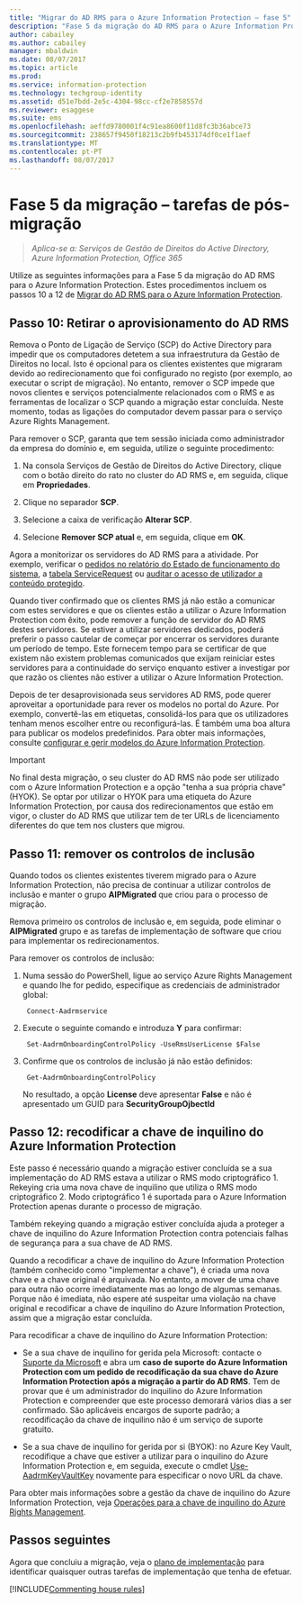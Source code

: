 ```yaml
---
title: "Migrar do AD RMS para o Azure Information Protection – fase 5"
description: "Fase 5 da migração do AD RMS para o Azure Information Protection, que abrange os passos 10 a 12 de Migrar do AD RMS para o Azure Information Protection."
author: cabailey
ms.author: cabailey
manager: mbaldwin
ms.date: 08/07/2017
ms.topic: article
ms.prod: 
ms.service: information-protection
ms.technology: techgroup-identity
ms.assetid: d51e7bdd-2e5c-4304-98cc-cf2e7858557d
ms.reviewer: esaggese
ms.suite: ems
ms.openlocfilehash: aeffd9780001f4c91ea8600f11d8fc3b36abce73
ms.sourcegitcommit: 238657f9450f18213c2b9fb453174df0ce1f1aef
ms.translationtype: MT
ms.contentlocale: pt-PT
ms.lasthandoff: 08/07/2017
---
```

# <a name="migration-phase-5---post-migration-tasks"></a>Fase 5 da migração – tarefas de pós-migração

>*Aplica-se a: Serviços de Gestão de Direitos do Active Directory, Azure Information Protection, Office 365*


Utilize as seguintes informações para a Fase 5 da migração do AD RMS para o Azure Information Protection. Estes procedimentos incluem os passos 10 a 12 de [Migrar do AD RMS para o Azure Information Protection](migrate-from-ad-rms-to-azure-rms.md).

## <a name="step-10-deprovision-ad-rms"></a>Passo 10: Retirar o aprovisionamento do AD RMS

Remova o Ponto de Ligação de Serviço (SCP) do Active Directory para impedir que os computadores detetem a sua infraestrutura da Gestão de Direitos no local. Isto é opcional para os clientes existentes que migraram devido ao redirecionamento que foi configurado no registo (por exemplo, ao executar o script de migração). No entanto, remover o SCP impede que novos clientes e serviços potencialmente relacionados com o RMS e as ferramentas de localizar o SCP quando a migração estar concluída. Neste momento, todas as ligações do computador devem passar para o serviço Azure Rights Management. 

Para remover o SCP, garanta que tem sessão iniciada como administrador da empresa do domínio e, em seguida, utilize o seguinte procedimento:

1. Na consola Serviços de Gestão de Direitos do Active Directory, clique com o botão direito do rato no cluster do AD RMS e, em seguida, clique em **Propriedades**.

2. Clique no separador **SCP**.

3. Selecione a caixa de verificação **Alterar SCP**.

4. Selecione **Remover SCP atual** e, em seguida, clique em **OK**.

Agora a monitorizar os servidores do AD RMS para a atividade. Por exemplo, verificar o [pedidos no relatório do Estado de funcionamento do sistema](https://technet.microsoft.com/library/ee221012%28v=ws.10%29.aspx), a [tabela ServiceRequest](http://technet.microsoft.com/library/dd772686%28v=ws.10%29.aspx) ou [auditar o acesso de utilizador a conteúdo protegido](http://social.technet.microsoft.com/wiki/contents/articles/3440.ad-rms-frequently-asked-questions-faq.aspx). 

Quando tiver confirmado que os clientes RMS já não estão a comunicar com estes servidores e que os clientes estão a utilizar o Azure Information Protection com êxito, pode remover a função de servidor do AD RMS destes servidores. Se estiver a utilizar servidores dedicados, poderá preferir o passo cautelar de começar por encerrar os servidores durante um período de tempo. Este fornecem tempo para se certificar de que existem não existem problemas comunicados que exijam reiniciar estes servidores para a continuidade do serviço enquanto estiver a investigar por que razão os clientes não estiver a utilizar o Azure Information Protection.

Depois de ter desaprovisionada seus servidores AD RMS, pode querer aproveitar a oportunidade para rever os modelos no portal do Azure. Por exemplo, convertê-las em etiquetas, consolidá-los para que os utilizadores tenham menos escolher entre ou reconfigurá-las. É também uma boa altura para publicar os modelos predefinidos. Para obter mais informações, consulte [configurar e gerir modelos do Azure Information Protection](../deploy-use/configure-policy-templates.md).

>[!IMPORTANT]
> No final desta migração, o seu cluster do AD RMS não pode ser utilizado com o Azure Information Protection e a opção "tenha a sua própria chave" (HYOK). Se optar por utilizar o HYOK para uma etiqueta do Azure Information Protection, por causa dos redirecionamentos que estão em vigor, o cluster do AD RMS que utilizar tem de ter URLs de licenciamento diferentes do que tem nos clusters que migrou.

## <a name="step-11-remove-onboarding-controls"></a>Passo 11: remover os controlos de inclusão

Quando todos os clientes existentes tiverem migrado para o Azure Information Protection, não precisa de continuar a utilizar controlos de inclusão e manter o grupo **AIPMigrated** que criou para o processo de migração. 

Remova primeiro os controlos de inclusão e, em seguida, pode eliminar o **AIPMigrated** grupo e as tarefas de implementação de software que criou para implementar os redirecionamentos.

Para remover os controlos de inclusão:

1. Numa sessão do PowerShell, ligue ao serviço Azure Rights Management e quando lhe for pedido, especifique as credenciais de administrador global:

        Connect-Aadrmservice

2. Execute o seguinte comando e introduza **Y** para confirmar:

        Set-AadrmOnboardingControlPolicy -UseRmsUserLicense $False

3. Confirme que os controlos de inclusão já não estão definidos:

        Get-AadrmOnboardingControlPolicy

    No resultado, a opção **License** deve apresentar **False** e não é apresentado um GUID para **SecurityGroupOjbectId**

## <a name="step-12-rekey-your-azure-information-protection-tenant-key"></a>Passo 12: recodificar a chave de inquilino do Azure Information Protection
Este passo é necessário quando a migração estiver concluída se a sua implementação do AD RMS estava a utilizar o RMS modo criptográfico 1. Rekeying cria uma nova chave de inquilino que utiliza o RMS modo criptográfico 2. Modo criptográfico 1 é suportada para o Azure Information Protection apenas durante o processo de migração.

Também rekeying quando a migração estiver concluída ajuda a proteger a chave de inquilino do Azure Information Protection contra potenciais falhas de segurança para a sua chave de AD RMS.

Quando a recodificar a chave de inquilino do Azure Information Protection (também conhecido como "implementar a chave"), é criada uma nova chave e a chave original é arquivada. No entanto, a mover de uma chave para outra não ocorre imediatamente mas ao longo de algumas semanas. Porque não é imediata, não espere até suspeitar uma violação na chave original e recodificar a chave de inquilino do Azure Information Protection, assim que a migração estar concluída.

Para recodificar a chave de inquilino do Azure Information Protection:

- Se a sua chave de inquilino for gerida pela Microsoft: contacte o [Suporte da Microsoft](../get-started/information-support.md#to-contact-microsoft-support) e abra um **caso de suporte do Azure Information Protection com um pedido de recodificação da sua chave do Azure Information Protection após a migração a partir do AD RMS**. Tem de provar que é um administrador do inquilino do Azure Information Protection e compreender que este processo demorará vários dias a ser confirmado. São aplicáveis encargos de suporte padrão; a recodificação da chave de inquilino não é um serviço de suporte gratuito.

- Se a sua chave de inquilino for gerida por si (BYOK): no Azure Key Vault, recodifique a chave que estiver a utilizar para o inquilino do Azure Information Protection e, em seguida, execute o cmdlet [Use-AadrmKeyVaultKey](/powershell/aadrm/vlatest/use-aadrmkeyvaultkey) novamente para especificar o novo URL da chave. 

Para obter mais informações sobre a gestão da chave de inquilino do Azure Information Protection, veja [Operações para a chave de inquilino do Azure Rights Management](../deploy-use/operations-tenant-key.md).

## <a name="next-steps"></a>Passos seguintes

Agora que concluiu a migração, veja o [plano de implementação](deployment-roadmap.md) para identificar quaisquer outras tarefas de implementação que tenha de efetuar.

[!INCLUDE[Commenting house rules](../includes/houserules.md)]
